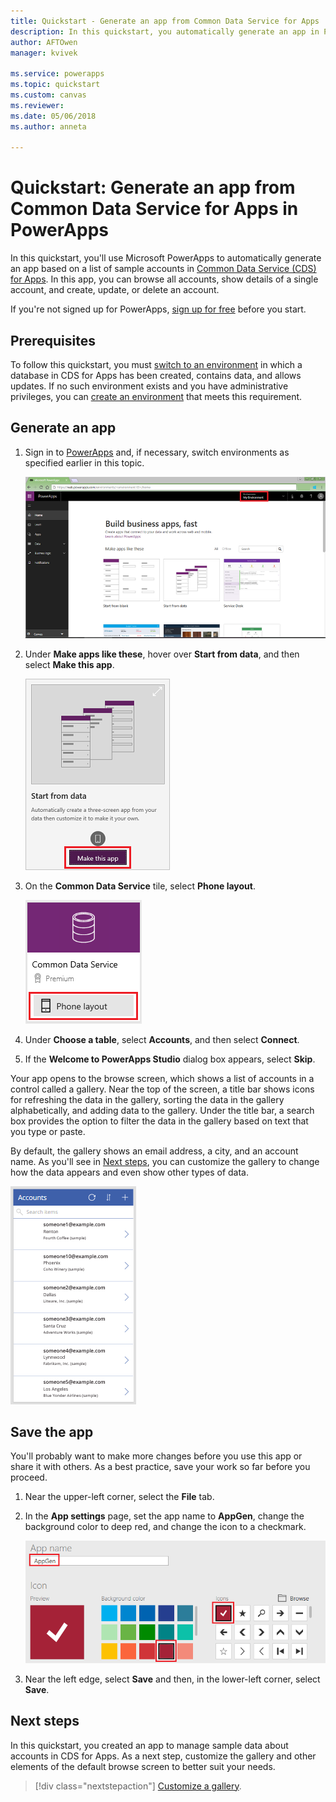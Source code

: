 ```yaml
---
title: Quickstart - Generate an app from Common Data Service for Apps | Microsoft Docs
description: In this quickstart, you automatically generate an app in PowerApps to manage data in Common Data Service for Apps
author: AFTOwen
manager: kvivek

ms.service: powerapps
ms.topic: quickstart
ms.custom: canvas
ms.reviewer:
ms.date: 05/06/2018
ms.author: anneta

---
```

# Quickstart: Generate an app from Common Data Service for Apps in PowerApps

In this quickstart, you'll use Microsoft PowerApps to automatically generate an app based on a list of sample accounts in [Common Data Service (CDS) for Apps](../common-data-service/data-platform-intro.md). In this app, you can browse all accounts, show details of a single account, and create, update, or delete an account.

If you're not signed up for PowerApps, [sign up for free](https://web.powerapps.com) before you start.

## Prerequisites
To follow this quickstart, you must [switch to an environment](working-with-environments.md) in which a database in CDS for Apps has been created, contains data, and allows updates. If no such environment exists and you have administrative privileges, you can [create an environment](../../administrator/environments-administration.md#create-an-environment) that meets this requirement.

## Generate an app
1. Sign in to [PowerApps](https://web.powerapps.com) and, if necessary, switch environments as specified earlier in this topic.

	![PowerApps home page](./media/data-platform-create-app/sign-in.png)

1. Under **Make apps like these**, hover over **Start from data**, and then select **Make this app**.

	![Option to create an app](./media/data-platform-create-app/make-this-app.png)

1. On the **Common Data Service** tile, select **Phone layout**.

	![Connection tile](./media/data-platform-create-app/connection-tile.png)

1. Under **Choose a table**, select **Accounts**, and then select **Connect**.

1. If the **Welcome to PowerApps Studio** dialog box appears, select **Skip**.

Your app opens to the browse screen, which shows a list of accounts in a control called a gallery. Near the top of the screen, a title bar shows icons for refreshing the data in the gallery, sorting the data in the gallery alphabetically, and adding data to the gallery. Under the title bar, a search box provides the option to filter the data in the gallery based on text that you type or paste. 

By default, the gallery shows an email address, a city, and an account name. As you'll see in [Next steps](data-platform-create-app.md#next-steps), you can customize the gallery to change how the data appears and even show other types of data.

![Browse screen](./media/data-platform-create-app/browse-screen.png)

## Save the app
You'll probably want to make more changes before you use this app or share it with others. As a best practice, save your work so far before you proceed.

1. Near the upper-left corner, select the **File** tab.

1. In the **App settings** page, set the app name to **AppGen**, change the background color to deep red, and change the icon to a checkmark.

	![App settings page](./media/data-platform-create-app/app-settings.png)

1. Near the left edge, select **Save** and then, in the lower-left corner, select **Save**.

## Next steps
In this quickstart, you created an app to manage sample data about accounts in CDS for Apps. As a next step, customize the gallery and other elements of the default browse screen to better suit your needs.

> [!div class="nextstepaction"]
> [Customize a gallery](customize-layout-sharepoint.md).
